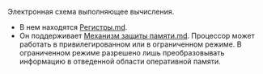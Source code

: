 Электронная схема выполняющее вычисления. 
- В нем находятся [Регистры.md](Регистры.md). 
- Он поддерживает [Механизм защиты памяти.md](Механизм%20защиты%20памяти.md). Процессор может работать в привилегированном или в ограниченном режиме. В ограниченном режиме разрешено лишь преобразовывать информацию в отведенной области оперативной памяти.